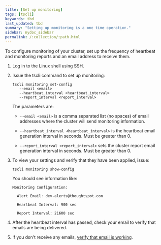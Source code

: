 ```yaml
---
title: [Set up monitoring]
tags: [tscli]
keywords: tbd
last_updated: tbd
summary: "Setting up monitoring is a one time operation."
sidebar: mydoc_sidebar
permalink: /:collection/:path.html
---
```

To configure monitoring of your cluster, set up the frequency of heartbeat and monitoring reports and an email address to receive them.

1. Log in to the Linux shell using SSH.
2. Issue the tscli command to set up monitoring:

    ```
    tscli monitoring set-config
       --email <email>
       --heartbeat_interval <heartbeat_interval>
       --report_interval <report_interval>
    ```

    The parameters are:

    -   `--email <email>` is a comma separated list (no spaces) of email addresses where the cluster will send monitoring information.

    -   `--heartbeat_interval <heartbeat_interval>` is the heartbeat email generation interval in seconds. Must be greater than 0.

    -   `--report_interval <report_interval>` sets the cluster report email generation interval in seconds. Must be greater than 0.

3. To view your settings and verify that they have been applied, issue:

    ```
    tscli monitoring show-config
    ```

    You should see information like:

    ```
    Monitoring Configuration:

      Alert Email: dev-alerts@thoughtspot.com

      Heartbeat Interval: 900 sec

      Report Interval: 21600 sec
    ```

4. After the heartbeat interval has passed, check your email to verify that emails are being delivered.
5. If you don't receive any emails, [verify that email is working](set-up-relay-host.html#verify-the-relay-with-an-email).
